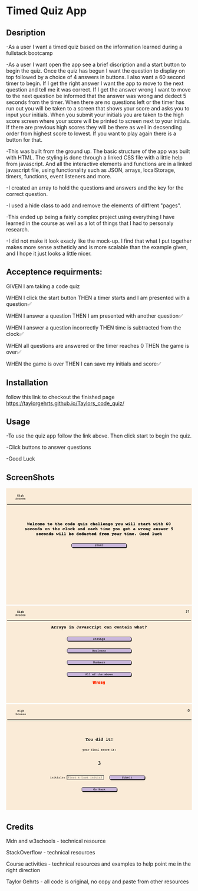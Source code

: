 # Timed Quiz App

## Desription


-As a user I want a timed quiz based on the information learned during a fullstack bootcamp

-As a user I want open the app see a brief discription and a start button to begin the quiz.  Once the quiz has begun I want the question to display on top followed by a choice of 4 answers in buttons. I also want a 60 second timer to begin.  If I get the right answer I want the app to move to the next question and tell me it was correct. If I get the answer wrong I want to move to the next question be informed that the answer was wrong and dedect 5 seconds from the timer. When there are no questions left or the timer has run out you will be taken to a screen that shows your score and asks you to input your initials. When you submit your initials you are taken to the high score screen where your score will be printed to screen next to your initials.  If there are previous high scores they will be there as well in decsending order from highest score to lowest. If you want to play again there is a button for that.

-This was built from the ground up.  The basic structure of the app was built with HTML.  The styling is done through a linked CSS file with a little help from javascript.  And all the interactive elements and functions are in a linked javascript file, using functionality such as JSON, arrays, localStorage, timers, functions, event listeners and more.

-I created an array to hold the questions and answers and the key for the correct question.

-I used a hide class to add and remove the elements of diffrent "pages".

-This ended up being a fairly complex project using everything I have learned in the course as well as a lot of things that I had to personaly research.

-I did not make it look exacly like the mock-up. I find that what I put together makes more sense astheticly and is more scalable than the example given, and I hope it just looks a little nicer.

## Acceptence requirments:


GIVEN I am taking a code quiz

WHEN I click the start button
THEN a timer starts and I am presented with a question✅

WHEN I answer a question
THEN I am presented with another question✅

WHEN I answer a question incorrectly
THEN time is subtracted from the clock✅

WHEN all questions are answered or the timer reaches 0
THEN the game is over✅

WHEN the game is over
THEN I can save my initials and score✅

## Installation


follow this link to checkout the finished page https://taylorgehrts.github.io/Taylors_code_quiz/

## Usage


-To use the quiz app follow the link above. Then click start to begin the quiz. 

-Click buttons to answer questions

-Good Luck

## ScreenShots


![Start](./assets/Images/Start.png)
![Quiz](./assets/Images/Quiz.png)
![End](./assets/Images/End%20Screen.png)


## Credits


Mdn and w3schools - technical resource

StackOverflow - technical resources

Course activities - technical resources and examples to help point me in the right direction

Taylor Gehrts - all code is original, no copy and paste from other resources


